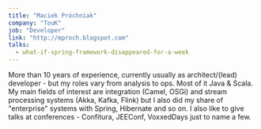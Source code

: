 ```yaml
---
title: "Maciek Próchniak"
company: "TouK"
job: "Developer"
link: "http://mproch.blogspot.com"
talks:
  - what-if-spring-framework-disappeared-for-a-week
---
```


More than 10 years of experience, currently usually as architect/(lead) developer - but my roles vary from analysis to ops. Most of it Java & Scala. My main fields of interest are integration (Camel, OSGi) and stream processing systems (Akka, Kafka, Flink) but I also did my share of "enterprise" systems with Spring, Hibernate and so on. I also like to give talks at conferences - Confitura, JEEConf, VoxxedDays just to name a few.